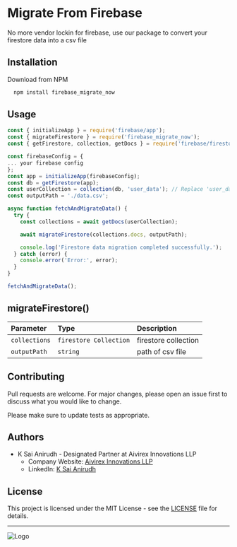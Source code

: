 # Migrate From Firebase

No more vendor lockin for firebase, use our package to convert your firestore data into a csv file

## Installation

Download from NPM

```bash
  npm install firebase_migrate_now
```

## Usage

```javascript
const { initializeApp } = require('firebase/app');
const { migrateFirestore } = require('firebase_migrate_now');
const { getFirestore, collection, getDocs } = require('firebase/firestore');

const firebaseConfig = {
... your firebase config
};
const app = initializeApp(firebaseConfig);
const db = getFirestore(app);
const userCollection = collection(db, 'user_data'); // Replace 'user_data' with your actual collection name
const outputPath = './data.csv';

async function fetchAndMigrateData() {
  try {
    const collections = await getDocs(userCollection);

    await migrateFirestore(collections.docs, outputPath);

    console.log('Firestore data migration completed successfully.');
  } catch (error) {
    console.error('Error:', error);
  }
}

fetchAndMigrateData();
```

## migrateFirestore()


| Parameter | Type     | Description                |
| :-------- | :------- | :------------------------- |
| `collections` | `firestore Collection` | firestore collection |
| `outputPath` | `string` | path of csv file |

## Contributing

Pull requests are welcome. For major changes, please open an issue first
to discuss what you would like to change.

Please make sure to update tests as appropriate.

## Authors

- K Sai Anirudh - Designated Partner at Aivirex Innovations LLP
  - Company Website: [Aivirex Innovations LLP](https://aivirex.in)
  - LinkedIn: [K Sai Anirudh](https://www.linkedin.com/in/sai-anirudh-415001168/)

## License

This project is licensed under the MIT License - see the [LICENSE](LICENSE) file for details.

---
![Logo](https://aivirex.in/assets/img/logo.png)
